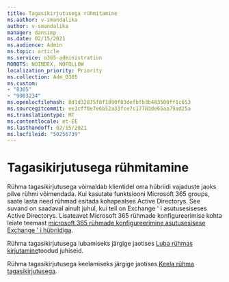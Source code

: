 ```yaml
---
title: Tagasikirjutusega rühmitamine
ms.author: v-smandalika
author: v-smandalika
manager: dansimp
ms.date: 02/15/2021
ms.audience: Admin
ms.topic: article
ms.service: o365-administration
ROBOTS: NOINDEX, NOFOLLOW
localization_priority: Priority
ms.collection: Adm_O365
ms.custom:
- "8305"
- "9003234"
ms.openlocfilehash: 8d1d32875f0f1890f03defbfb3b483500ff1c653
ms.sourcegitcommit: ee1cff8e7e6b52a33fce7c17783de65aa79ad25a
ms.translationtype: MT
ms.contentlocale: et-EE
ms.lasthandoff: 02/15/2021
ms.locfileid: "50256739"
---
```

# <a name="group-writeback"></a>Tagasikirjutusega rühmitamine

Rühma tagasikirjutusega võimaldab klientidel oma hübriidi vajaduste jaoks pilve rühmi võimendada. Kui kasutate funktsiooni Microsoft 365 groups, saate lasta need rühmad esitada kohapealses Active Directorys. See suvand on saadaval ainult juhul, kui teil on Exchange ' i asutusesiseses Active Directorys. Lisateavet Microsoft 365 rühmade konfigureerimise kohta leiate teemast [microsoft 365 rühmade konfigureerimine asutusesisese Exchange ' i hübriidiga](https://docs.microsoft.com/exchange/hybrid-deployment/set-up-microsoft-365-groups#enable-group-writeback-in-azure-ad-connect).

Rühma tagasikirjutusega lubamiseks järgige jaotises [Luba rühmas kirjutamine](https://docs.microsoft.com/azure/active-directory/hybrid/how-to-connect-group-writeback#enable-group-writeback)toodud juhiseid. 

Rühma tagasikirjutusega keelamiseks järgige jaotises [Keela rühma tagasikirjutusega](https://docs.microsoft.com/azure/active-directory/hybrid/how-to-connect-group-writeback#disabling-group-writeback).